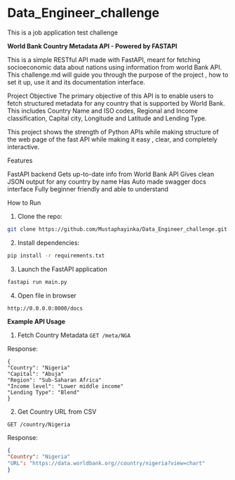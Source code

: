 # Data_Engineer_challenge
This is a job application test challenge

**World Bank Country Metadata API - Powered by FASTAPI**

This is a simple RESTful API made with FastAPI, meant for fetching socioeconomic data about nations using information from world Bank API. This challenge.md will guide you through the purpose of the project , how to set it up, use it and its documentation interface. 

Project Objective
The primary objective of this API is to enable users to fetch structured metadata for any country that is supported by World Bank. This includes Country Name and ISO codes,
Regional and Income classification, Capital city, Longitude and Latitude and Lending Type.

This project shows the strength of Python APIs while making structure of the web page of the fast API while making it easy , clear, and completely interactive.

Features

FastAPI backend
Gets up-to-date info from World Bank API
Gives clean JSON output for any country by name
Has Auto made swagger docs interface
Fully beginner friendly and able to understand


How to Run

1. Clone the repo:
```bash
git clone https://github.com/Mustaphayinka/Data_Engineer_challenge.git
```

2. Install dependencies:
```bash
pip install -r requirements.txt
```

3. Launch the FastAPI application
```bash
fastapi run main.py
```
4. Open file in browser
```
http://0.0.0.0:8000/docs
```

**Example API Usage**

1. Fetch Country Metadata
```GET /meta/NGA```

Response:
```
{
"Country": "Nigeria"
"Capital": "Abuja"
"Region": "Sub-Saharan Africa"
"Income level": "Lower middle income"
"Lending Type": "Blend"
}
```

2. Get Country URL from CSV

```
GET /country/Nigeria
```

Response:
```json
{
"Country": "Nigeria"
"URL": "https://data.worldbank.org//country/nigeria?view=chart"
}
```




